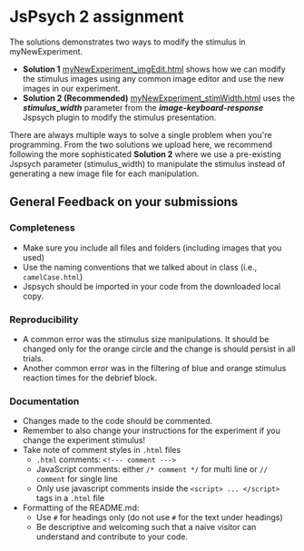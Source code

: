 # JsPsych 2 assignment

The solutions demonstrates two ways to modify the stimulus in myNewExperiment. 

- **Solution 1** [myNewExperiment_imgEdit.html](`myNewExperiment_imgEdit.html`) shows how we can modify the stimulus images using any common image editor and use the new images in our experiment.
- **Solution 2 (Recommended)** [myNewExperiment_stimWidth.html](`myNewExperiment_stimWidth.html`) uses the ***stimulus_width*** parameter from the ***image-keyboard-response*** Jspsych plugin to modify the stimulus presentation.

There are always multiple ways to solve a single problem when you're programming. From the two solutions we upload here, we recommend following the more sophisticated **Solution 2** where we use a pre-existing Jspsych parameter (stimulus_width) to manipulate the stimulus instead of generating a new image file for each manipulation.  





## General Feedback on your submissions

### Completeness

- Make sure you include all files and folders (including images that you used)
- Use the naming conventions that we talked about in class (i.e., `camelCase.html`)
- Jspsych should be imported in your code from the downloaded local copy.

### Reproducibility

- A common error was the stimulus size manipulations. It should be changed only for the orange circle and the change is should persist in all trials.
- Another common error was in the filtering of blue and orange stimulus reaction times for the debrief block. 

### Documentation

- Changes made to the code should be commented. 
- Remember to also change your instructions for the experiment if you change the experiment stimulus!
- Take note of comment styles in `.html` files
  - `.html` comments: `<!--- comment --->`
  - JavaScript comments: either `/* comment */` for multi line or `// comment` for single line
  - Only use javascript comments inside the `<script> ... </script>` tags in a `.html` file
- Formatting of the README.md:
  - Use `#` for headings only (do not use `#` for the text under headings)
  - Be descriptive and welcoming such that a naive visitor can understand and contribute to your code.